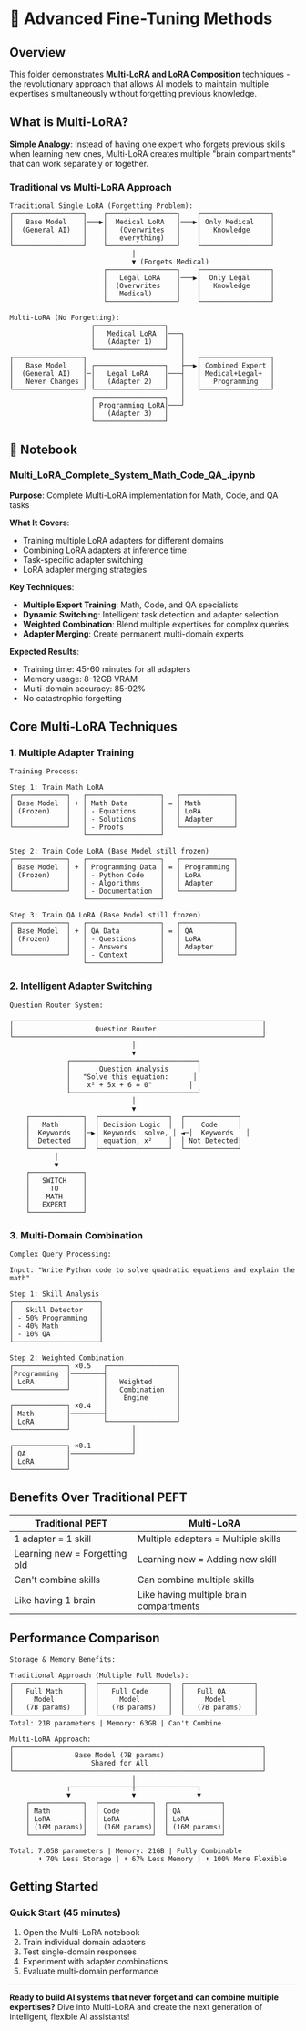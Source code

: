 # 🧬 Advanced Fine-Tuning Methods

## Overview

This folder demonstrates **Multi-LoRA and LoRA Composition** techniques - the revolutionary approach that allows AI models to maintain multiple expertises simultaneously without forgetting previous knowledge.

## What is Multi-LoRA?

**Simple Analogy**: Instead of having one expert who forgets previous skills when learning new ones, Multi-LoRA creates multiple "brain compartments" that can work separately or together.

### Traditional vs Multi-LoRA Approach

```
Traditional Single LoRA (Forgetting Problem):
┌─────────────────┐    ┌─────────────────┐    ┌─────────────────┐
│   Base Model    │───▶│  Medical LoRA   │───▶│ Only Medical    │
│  (General AI)   │    │   (Overwrites   │    │   Knowledge     │
│                 │    │   everything)   │    │                 │
└─────────────────┘    └─────────────────┘    └─────────────────┘
                              │
                              ▼ (Forgets Medical)
                       ┌─────────────────┐    ┌─────────────────┐
                       │   Legal LoRA    │───▶│  Only Legal     │
                       │  (Overwrites    │    │   Knowledge     │
                       │   Medical)      │    │                 │
                       └─────────────────┘    └─────────────────┘

Multi-LoRA (No Forgetting):
                    ┌─────────────────┐
                    │   Medical LoRA  │───┐
                    │   (Adapter 1)   │   │
                    └─────────────────┘   │
┌─────────────────┐                       │   ┌─────────────────┐
│   Base Model    │ ┌─────────────────┐   ├──▶│ Combined Expert │
│  (General AI)   │─│   Legal LoRA    │───┤   │ Medical+Legal+  │
│   Never Changes │ │   (Adapter 2)   │   │   │   Programming   │
└─────────────────┘ └─────────────────┘   │   └─────────────────┘
                    ┌─────────────────┐   │
                    │ Programming LoRA│───┘
                    │   (Adapter 3)   │
                    └─────────────────┘
```

## 📁 Notebook

### Multi_LoRA_Complete_System_Math_Code_QA_.ipynb

**Purpose**: Complete Multi-LoRA implementation for Math, Code, and QA tasks

**What It Covers**:
- Training multiple LoRA adapters for different domains
- Combining LoRA adapters at inference time
- Task-specific adapter switching
- LoRA adapter merging strategies

**Key Techniques**:
- **Multiple Expert Training**: Math, Code, and QA specialists
- **Dynamic Switching**: Intelligent task detection and adapter selection
- **Weighted Combination**: Blend multiple expertises for complex queries
- **Adapter Merging**: Create permanent multi-domain experts

**Expected Results**:
- Training time: 45-60 minutes for all adapters
- Memory usage: 8-12GB VRAM
- Multi-domain accuracy: 85-92%
- No catastrophic forgetting

## Core Multi-LoRA Techniques

### 1. Multiple Adapter Training
```
Training Process:

Step 1: Train Math LoRA
┌─────────────┐   ┌──────────────────┐   ┌─────────────┐
│ Base Model  │ + │ Math Data        │ = │ Math        │
│ (Frozen)    │   │ - Equations      │   │ LoRA        │
│             │   │ - Solutions      │   │ Adapter     │
└─────────────┘   │ - Proofs         │   └─────────────┘
                  └──────────────────┘

Step 2: Train Code LoRA (Base Model still frozen)
┌─────────────┐   ┌──────────────────┐   ┌─────────────┐
│ Base Model  │ + │ Programming Data │ = │ Programming │
│ (Frozen)    │   │ - Python Code    │   │ LoRA        │
│             │   │ - Algorithms     │   │ Adapter     │
└─────────────┘   │ - Documentation  │   └─────────────┘
                  └──────────────────┘

Step 3: Train QA LoRA (Base Model still frozen)
┌─────────────┐   ┌──────────────────┐   ┌─────────────┐
│ Base Model  │ + │ QA Data          │ = │ QA          │
│ (Frozen)    │   │ - Questions      │   │ LoRA        │
│             │   │ - Answers        │   │ Adapter     │
└─────────────┘   │ - Context        │   └─────────────┘
                  └──────────────────┘
```

### 2. Intelligent Adapter Switching
```
Question Router System:

┌─────────────────────────────────────────────────────────────┐
│                    Question Router                          │
└─────────────────────────────────────────────────────────────┘
                              │
                              ▼
              ┌───────────────────────────────┐
              │       Question Analysis       │
              │   "Solve this equation:      │
              │    x² + 5x + 6 = 0"         │
              └───────────────────────────────┘
                              │
                              ▼
    ┌─────────────┐  ┌─────────────────┐  ┌─────────────┐
    │   Math      │  │ Decision Logic  │  │    Code     │
    │  Keywords   │─▶│ Keywords: solve, │ ◄─│  Keywords   │
    │  Detected   │  │ equation, x²    │  │ Not Detected│
    └─────────────┘  └─────────────────┘  └─────────────┘
           │                               
           ▼                               
    ┌─────────────┐                       
    │   SWITCH    │                       
    │     TO      │                       
    │    MATH     │                       
    │   EXPERT    │                       
    └─────────────┘
```

### 3. Multi-Domain Combination
```
Complex Query Processing:

Input: "Write Python code to solve quadratic equations and explain the math"

Step 1: Skill Analysis
┌─────────────────────┐
│   Skill Detector    │
│ - 50% Programming   │
│ - 40% Math          │
│ - 10% QA            │
└─────────────────────┘

Step 2: Weighted Combination
┌─────────────┐ ×0.5   ┌─────────────────┐
│Programming  │────────┤                 │
│ LoRA        │        │   Weighted      │
└─────────────┘        │   Combination   │
                       │    Engine       │
┌─────────────┐ ×0.4   │                 │
│ Math        │────────┤                 │
│ LoRA        │        └─────────────────┘
└─────────────┘               │
                              │
┌─────────────┐ ×0.1          │
│ QA          │───────────────┘
│ LoRA        │
└─────────────┘
```

## Benefits Over Traditional PEFT

| Traditional PEFT | Multi-LoRA |
|------------------|------------|
| 1 adapter = 1 skill | Multiple adapters = Multiple skills |
| Learning new = Forgetting old | Learning new = Adding new skill |
| Can't combine skills | Can combine multiple skills |
| Like having 1 brain | Like having multiple brain compartments |

## Performance Comparison

```
Storage & Memory Benefits:

Traditional Approach (Multiple Full Models):
┌─────────────────┐  ┌─────────────────┐  ┌─────────────────┐
│   Full Math     │  │   Full Code     │  │   Full QA       │
│     Model       │  │     Model       │  │     Model       │
│   (7B params)   │  │   (7B params)   │  │   (7B params)   │
└─────────────────┘  └─────────────────┘  └─────────────────┘
Total: 21B parameters | Memory: 63GB | Can't Combine

Multi-LoRA Approach:
┌─────────────────────────────────────────────────────────────┐
│               Base Model (7B params)                        │
│                   Shared for All                            │
└─────────────────────────────────────────────────────────────┘
                              │
              ┌───────────────┼───────────────┐
              ▼               ▼               ▼
    ┌─────────────┐  ┌─────────────┐  ┌─────────────┐
    │ Math        │  │ Code        │  │ QA          │
    │ LoRA        │  │ LoRA        │  │ LoRA        │
    │ (16M params)│  │ (16M params)│  │ (16M params)│
    └─────────────┘  └─────────────┘  └─────────────┘

Total: 7.05B parameters | Memory: 21GB | Fully Combinable
       ⬇ 70% Less Storage | ⬇ 67% Less Memory | ⬆ 100% More Flexible
```

## Getting Started

### Quick Start (45 minutes)
1. Open the Multi-LoRA notebook
2. Train individual domain adapters
3. Test single-domain responses
4. Experiment with adapter combinations
5. Evaluate multi-domain performance
---

**Ready to build AI systems that never forget and can combine multiple expertises?** Dive into Multi-LoRA and create the next generation of intelligent, flexible AI assistants!